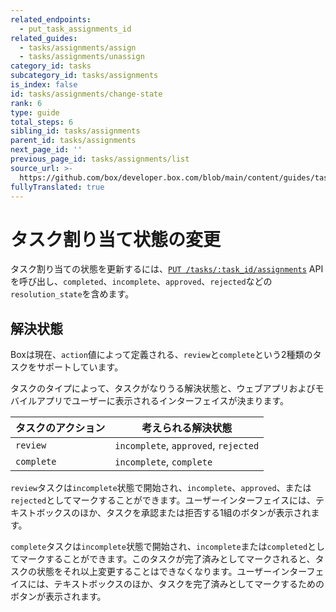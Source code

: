 ```yaml
---
related_endpoints:
  - put_task_assignments_id
related_guides:
  - tasks/assignments/assign
  - tasks/assignments/unassign
category_id: tasks
subcategory_id: tasks/assignments
is_index: false
id: tasks/assignments/change-state
rank: 6
type: guide
total_steps: 6
sibling_id: tasks/assignments
parent_id: tasks/assignments
next_page_id: ''
previous_page_id: tasks/assignments/list
source_url: >-
  https://github.com/box/developer.box.com/blob/main/content/guides/tasks/assignments/6-change-state.md
fullyTranslated: true
---
```

<!-- alex disable reject -->

# タスク割り当て状態の変更

タスク割り当ての状態を更新するには、[`PUT /tasks/:task_id/assignments`](e://put_task_assignments_id) APIを呼び出し、`completed`、`incomplete`、`approved`、`rejected`などの`resolution_state`を含めます。

<Samples id="put_task_assignments_id">

</Samples>

## 解決状態

Boxは現在、`action`値によって定義される、`review`と`complete`という2種類のタスクをサポートしています。

タスクのタイプによって、タスクがなりうる解決状態と、ウェブアプリおよびモバイルアプリでユーザーに表示されるインターフェイスが決まります。

| タスクのアクション  | 考えられる解決状態                            |
| ---------- | ------------------------------------ |
| `review`   | `incomplete`, `approved`, `rejected` |
| `complete` | `incomplete`, `complete`             |

`review`タスクは`incomplete`状態で開始され、`incomplete`、`approved`、または`rejected`としてマークすることができます。ユーザーインターフェイスには、テキストボックスのほか、タスクを承認または拒否する1組のボタンが表示されます。

`complete`タスクは`incomplete`状態で開始され、`incomplete`または`completed`としてマークすることができます。このタスクが完了済みとしてマークされると、タスクの状態をそれ以上変更することはできなくなります。ユーザーインターフェイスには、テキストボックスのほか、タスクを完了済みとしてマークするためのボタンが表示されます。
